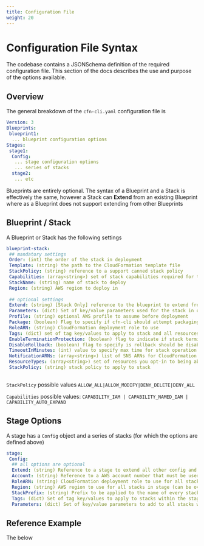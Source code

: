```yaml
---
title: Configuration File
weight: 20
---
```


# Configuration File Syntax

The codebase contains a JSONSchema definition of the required configuration file. This section of the docs describes the use and purpose of the options available.

## Overview

The general breakdown of the `cfn-cli.yaml` configuration file is

```yaml
Version: 3
Blueprints:
 blueprint1:
  ... blueprint configuration options
Stages:
 stage1:
  Config:
   ... stage configuration options
   ... series of stacks
  stage2:
   ... etc
```

Blueprints are entirely optional. The syntax of a Blueprint and a Stack is effectively the same, however a Stack can **Extend** from an existing Blueprint where as a Blueprint does not support extending from other Blueprints

## Blueprint / Stack

A Blueprint or Stack  has the following settings

```yaml
blueprint-stack:
 ## mandatory settings
 Order: (int) the order of the stack in deployment
 Template: (string) the path to the CloudFormation template file
 StackPolicy: (string) reference to a support canned stack policy 
 Capabilities: (array<string>) set of stack capabilities required for the stack
 StackName: (string) name of stack to deploy
 Region: (string) AWS region to deploy in
	
 ## optional settings
 Extend: (string) [Stack Only] reference to the blueprint to extend from	 
 Parameters: (dict) Set of key/value parameters used for the stack in question
 Profile: (string) optional AWS profile to assume before deployment
 Package: (boolean) Flag to specify if cfn-cli should attempt packaging
 RoleARN: (string) CloudFormation deployment role to use
 Tags: (dict) set of tag key/values to apply to stack and all resources deployed via stack
 EnableTerminationProtection: (boolean) flag to indicate if stack termination protection should be set on stack
 DisableRollback: (boolean) flag to specify is rollback should be disabled
 TimeoutInMinutes: (int) value to specify max time for stack operation
 NotificationARNs: (array<string>) list of SNS ARNs for CloudFormation even notifications
 ResourceTypes: (array<string>) set of resources you opt-in to being able to create/update etc
 StackPolicy: (string) stack policy to apply to stack
	
```

`StackPolicy` possible values `ALLOW_ALL|ALLOW_MODIFY|DENY_DELETE|DENY_ALL`

`Capabilities` possible values: `CAPABILITY_IAM | CAPABILITY_NAMED_IAM | CAPABILITY_AUTO_EXPAND`

## Stage Options

A stage has a `Config` object and a series of stacks (for which the options are defined above)

```yaml
stage:
 Config:
  ## all options are optional
  Extend: (string) Reference to a stage to extend all other config and stacks from
  Account: (string) Reference to a AWS account number that must be used for deployment
  RoleARN: (string) CloudFormation deployment role to use for all stacks in stage (can be overridden)
  Region: (string) AWS region to use for all stacks in stage (can be overridden)
  StackPrefix: (string) Prefix to be applied to the name of every stack within the stage
  Tags: (dict) Set of tag key/values to apply to stacks within the stage
  Parameters: (dict) Set of key/value parameters to add to all stacks within the stage
```

## Reference Example

The below 
